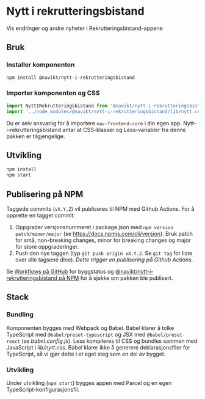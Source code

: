 # Nytt i rekrutteringsbistand

Vis endringer og andre nyheter i Rekrutteringsbistand-appene

## Bruk

### Installer komponenten

```sh
npm install @navikt/nytt-i-rekrutteringsbistand
```

### Importer komponenten og CSS

```js
import NyttIRekrutteringsbistand from '@navikt/nytt-i-rekrutteringsbistand';
import '../node_modules/@navikt/nytt-i-rekrutteringsbistand/lib/nytt.css';
```

Du er selv ansvarlig for å importere `nav-frontend-core` i din egen app. Nytt-i-rekrutteringsbistand antar at CSS-klasser og Less-variabler fra denne pakken er tilgjengelige.

## Utvikling

```sh
npm install
npm start
```

## Publisering på NPM

Taggede commits (`vX.Y.Z`) vil publiseres til NPM med Github Actions. For å opprette en tagget commit:

1. Oppgrader versjonsnummeret i package.json med `npm version patch/minor/major` (se https://docs.npmjs.com/cli/version). Bruk patch for små, non-breaking changes, minor for breaking changes og major for store oppgraderinger.
2. Push den nye taggen (typ `git push origin vX.Y.Z`. Se `git tag` for liste over alle tagsene dine). _Dette trigger en publisering på Github Actions_.

Se [Workflows på GitHub](https://github.com/navikt/nytt-i-rekrutteringsbistand/actions) for byggstatus og [@navikt/nytt-i-rekrutteringsbistand på NPM](https://www.npmjs.com/package/@navikt/nytt-i-rekrutteringsbistand) for å sjekke om pakken ble publisert.

## Stack

### Bundling

Komponenten bygges med Webpack og Babel. Babel klarer å tolke TypeScript med `@babel/preset-typescript` og JSX med `@babel/preset-react` (se _babel.config.js_). Less kompileres til CSS og bundles sammen med JavaScript i _lib/nytt.css_. Babel klarer ikke å generere deklarasjonsfiler for TypeScript, så vi gjør dette i et eget steg som en del av bygget.

### Utvikling

Under utvikling (`npm start`) bygges appen med Parcel og en egen TypeScript-konfigurasjonsfil.